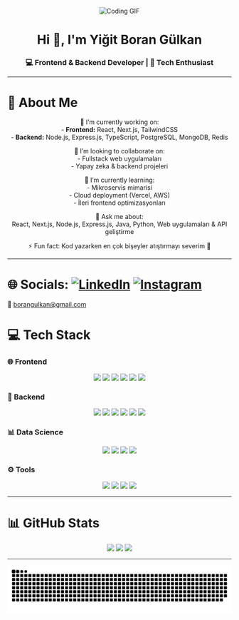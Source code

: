 <!-- Profil Banner veya GIF -->
<p align="center">
  <img src="https://media.giphy.com/media/qgQUggAC3Pfv687qPC/giphy.gif" width="600" alt="Coding GIF"/>
</p>

<h1 align="center">Hi 👋, I'm Yiğit Boran Gülkan</h1>
<h3 align="center">💻 Frontend & Backend Developer | 🚀 Tech Enthusiast</h3>

---

# 💫 About Me
<p align="center">
🚀 I’m currently working on: <br>
- <strong>Frontend:</strong> React, Next.js, TailwindCSS <br>
- <strong>Backend:</strong> Node.js, Express.js, TypeScript, PostgreSQL, MongoDB, Redis
</p>

<p align="center">
🤝 I’m looking to collaborate on: <br>
- Fullstack web uygulamaları <br>
- Yapay zeka & backend projeleri
</p>

<p align="center">
🌱 I’m currently learning: <br>
- Mikroservis mimarisi <br>
- Cloud deployment (Vercel, AWS) <br>
- İleri frontend optimizasyonları
</p>

<p align="center">
💬 Ask me about: <br>
React, Next.js, Node.js, Express.js, Java, Python, Web uygulamaları & API geliştirme
</p>

<p align="center">
⚡ Fun fact: Kod yazarken en çok bişeyler atıştırmayı severim 🍪
</p>

---

# 🌐 Socials: [![LinkedIn](https://img.shields.io/badge/LinkedIn-%230077B5.svg?logo=linkedin&logoColor=white)](https://www.linkedin.com/in/yiğit-boran-gülkan) [![Instagram](https://img.shields.io/badge/Instagram-%23E4405F.svg?logo=Instagram&logoColor=white)](https://www.instagram.com/borangulkan/)
  📧 <a href="mailto:borangulkan@gmail.com">borangulkan@gmail.com</a>
</p>



# 💻 Tech Stack

### 🌐 Frontend
<p align="center">
<img src="https://img.shields.io/badge/HTML5-E34F26?style=for-the-badge&logo=html5&logoColor=white"/> 
<img src="https://img.shields.io/badge/CSS3-1572B6?style=for-the-badge&logo=css3&logoColor=white"/> 
<img src="https://img.shields.io/badge/JavaScript-323330?style=for-the-badge&logo=javascript&logoColor=F7DF1E"/> 
<img src="https://img.shields.io/badge/React-20232A?style=for-the-badge&logo=react&logoColor=61DAFB"/> 
<img src="https://img.shields.io/badge/Next.js-000000?style=for-the-badge&logo=nextdotjs&logoColor=white"/> 
<img src="https://img.shields.io/badge/TailwindCSS-06B6D4?style=for-the-badge&logo=tailwind-css&logoColor=white"/>
</p>

### 🔧 Backend
<p align="center">
<img src="https://img.shields.io/badge/Node.js-43853D?style=for-the-badge&logo=node.js&logoColor=white"/> 
<img src="https://img.shields.io/badge/Express.js-000000?style=for-the-badge&logo=express&logoColor=white"/> 
<img src="https://img.shields.io/badge/TypeScript-007ACC?style=for-the-badge&logo=typescript&logoColor=white"/> 
<img src="https://img.shields.io/badge/PostgreSQL-316192?style=for-the-badge&logo=postgresql&logoColor=white"/> 
<img src="https://img.shields.io/badge/MongoDB-47A248?style=for-the-badge&logo=mongodb&logoColor=white"/> 
<img src="https://img.shields.io/badge/Redis-DC382D?style=for-the-badge&logo=redis&logoColor=white"/>
</p>

### 📊 Data Science
<p align="center">
<img src="https://img.shields.io/badge/Python-3776AB?style=for-the-badge&logo=python&logoColor=white"/> 
<img src="https://img.shields.io/badge/NumPy-013243?style=for-the-badge&logo=numpy&logoColor=white"/> 
<img src="https://img.shields.io/badge/Pandas-150458?style=for-the-badge&logo=pandas&logoColor=white"/> 
<img src="https://img.shields.io/badge/scikit--learn-F7931E?style=for-the-badge&logo=scikit-learn&logoColor=white"/>
</p>

### ⚙️ Tools
<p align="center">
<img src="https://img.shields.io/badge/Git-F05032?style=for-the-badge&logo=git&logoColor=white"/> 
<img src="https://img.shields.io/badge/GitHub-100000?style=for-the-badge&logo=github&logoColor=white"/> 
<img src="https://img.shields.io/badge/Vercel-000000?style=for-the-badge&logo=vercel&logoColor=white"/> 
<img src="https://img.shields.io/badge/AWS-232F3E?style=for-the-badge&logo=amazon-aws&logoColor=white"/>
</p>

---

# 📊 GitHub Stats
<p align="center">
<img src="https://github-readme-stats.vercel.app/api?username=YBoran24&show_icons=true&theme=tokyonight"/>
<img src="https://github-readme-streak-stats.herokuapp.com/?user=YBoran24&theme=tokyonight"/>
<img src="https://github-readme-stats.vercel.app/api/top-langs/?username=YBoran24&layout=compact&theme=tokyonight"/>
</p>

---

<p align="center">
  <img src="https://raw.githubusercontent.com/Platane/snk/output/github-contribution-grid-snake.svg" alt="snake gif" />
</p>
